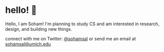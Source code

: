 # hello! 👋
Hello, I am Soham! I'm planning to study CS and am interested in research, design, and building new things. 

connect with me on Twitter: [@sohamsal](https://twitter.com/sohamsal) 
or send me an email at sohamsal@umich.edu
